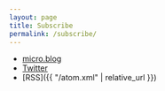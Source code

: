 ```yaml
---
layout: page
title: Subscribe
permalink: /subscribe/
---
```

- [micro.blog](https://micro.blog/fiona)
- [Twitter](https://twitter.com/fionajvoss)
- [RSS]({{ "/atom.xml" | relative_url }})
